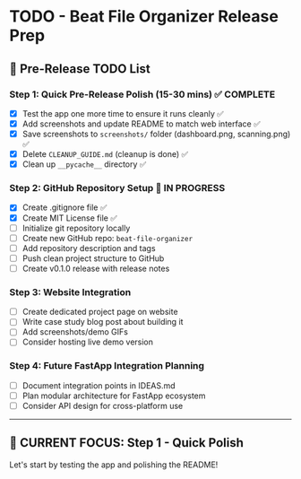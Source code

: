 # TODO - Beat File Organizer Release Prep

## 🎯 **Pre-Release TODO List**

### **Step 1: Quick Pre-Release Polish (15-30 mins)** ✅ COMPLETE
- [x] Test the app one more time to ensure it runs cleanly ✅
- [x] Add screenshots and update README to match web interface ✅
- [x] Save screenshots to `screenshots/` folder (dashboard.png, scanning.png) ✅
- [x] Delete `CLEANUP_GUIDE.md` (cleanup is done) ✅
- [x] Clean up `__pycache__` directory ✅

### **Step 2: GitHub Repository Setup** 🚀 IN PROGRESS
- [x] Create .gitignore file ✅
- [x] Create MIT License file ✅
- [ ] Initialize git repository locally
- [ ] Create new GitHub repo: `beat-file-organizer`  
- [ ] Add repository description and tags
- [ ] Push clean project structure to GitHub
- [ ] Create v0.1.0 release with release notes

### **Step 3: Website Integration**
- [ ] Create dedicated project page on website
- [ ] Write case study blog post about building it
- [ ] Add screenshots/demo GIFs
- [ ] Consider hosting live demo version

### **Step 4: Future FastApp Integration Planning**
- [ ] Document integration points in IDEAS.md
- [ ] Plan modular architecture for FastApp ecosystem
- [ ] Consider API design for cross-platform use

---

## 🚀 **CURRENT FOCUS: Step 1 - Quick Polish**

Let's start by testing the app and polishing the README!

